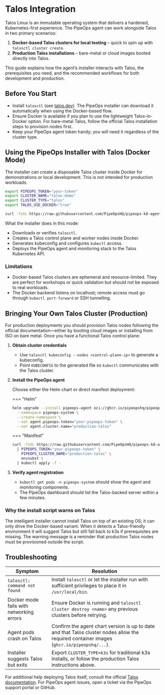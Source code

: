 # Talos Integration

Talos Linux is an immutable operating system that delivers a hardened, Kubernetes-first experience. The PipeOps agent can work alongside Talos in two primary scenarios:

1. **Docker-based Talos clusters for local testing** – quick to spin up with `talosctl cluster create`.
2. **Production Talos installations** – bare-metal or cloud images booted directly into Talos.

This guide explains how the agent’s installer interacts with Talos, the prerequisites you need, and the recommended workflows for both development and production.

## Before You Start

- Install `talosctl` (see [talos.dev](https://www.talos.dev/latest/introduction/getting-started/#install-talosctl)). The PipeOps installer can download it automatically when using the Docker-based flow.
- Ensure Docker is available if you plan to use the lightweight Talos-in-Docker option. For bare-metal Talos, follow the official Talos installation steps to provision nodes first.
- Keep your PipeOps agent token handy; you will need it regardless of the cluster type.

## Using the PipeOps Installer with Talos (Docker Mode)

The installer can create a disposable Talos cluster inside Docker for demonstrations or local development. This is not intended for production workloads.

```bash
export PIPEOPS_TOKEN="your-token"
export CLUSTER_NAME="talos-demo"
export CLUSTER_TYPE="talos"
export TALOS_USE_DOCKER="true"

curl -fsSL https://raw.githubusercontent.com/PipeOpsHQ/pipeops-k8-agent/main/scripts/install.sh | bash
```

What the installer does in this mode:

- Downloads or verifies `talosctl`.
- Creates a Talos control plane and worker nodes inside Docker.
- Generates kubeconfig and configures `kubectl` access.
- Deploys the PipeOps agent and monitoring stack to the Talos Kubernetes API.

### Limitations

- Docker-based Talos clusters are ephemeral and resource-limited. They are perfect for workshops or quick validation but should not be exposed to real workloads.
- The Docker backend listens on localhost; remote access must go through `kubectl port-forward` or SSH tunnelling.

## Bringing Your Own Talos Cluster (Production)

For production deployments you should provision Talos nodes following the official documentation—either by booting cloud images or installing from ISO on bare metal. Once you have a functional Talos control plane:

1. **Obtain cluster credentials**
   - Use `talosctl kubeconfig --nodes <control-plane-ip>` to generate a kubeconfig.
   - Point `KUBECONFIG` to the generated file so `kubectl` communicates with the Talos cluster.

2. **Install the PipeOps agent**

   Choose either the Helm chart or direct manifest deployment:

   === "Helm"

    ```bash
    helm upgrade --install pipeops-agent oci://ghcr.io/pipeopshq/pipeops-agent \
      --namespace pipeops-system \
      --create-namespace \
      --set agent.pipeops.token="your-pipeops-token" \
      --set agent.cluster.name="production-talos"
    ```

   === "Manifest"

    ```bash
    curl -fsSL https://raw.githubusercontent.com/PipeOpsHQ/pipeops-k8-agent/main/deployments/agent.yaml \
      | PIPEOPS_TOKEN="your-pipeops-token" \
        PIPEOPS_CLUSTER_NAME="production-talos" \
        envsubst \
      | kubectl apply -f -
    ```

3. **Verify agent registration**
   - `kubectl get pods -n pipeops-system` should show the agent and monitoring components.
   - The PipeOps dashboard should list the Talos-backed server within a few minutes.

### Why the install script warns on Talos

The intelligent installer cannot install Talos on top of an existing OS; it can only drive the Docker-based variant. When it detects a Talos-friendly environment it will suggest Talos but still fall back to k3s if prerequisites are missing. The warning message is a reminder that production Talos nodes must be provisioned outside the script.

## Troubleshooting

| Symptom | Resolution |
| ------- | ---------- |
| `talosctl: command not found` | Install `talosctl` or let the installer run with sufficient privileges to place it in `/usr/local/bin`. |
| Docker mode fails with networking errors | Ensure Docker is running and `talosctl cluster destroy <name>` any previous clusters before retrying. |
| Agent pods crash on Talos | Confirm the agent chart version is up to date and that Talos cluster nodes allow the required container images (`ghcr.io/pipeopshq/...`). |
| Installer suggests Talos but exits | Export `CLUSTER_TYPE=k3s` for traditional k3s installs, or follow the production Talos instructions above. |

For additional help deploying Talos itself, consult the official [Talos documentation](https://www.talos.dev/latest/). For PipeOps agent issues, open a ticket via the PipeOps support portal or GitHub.

